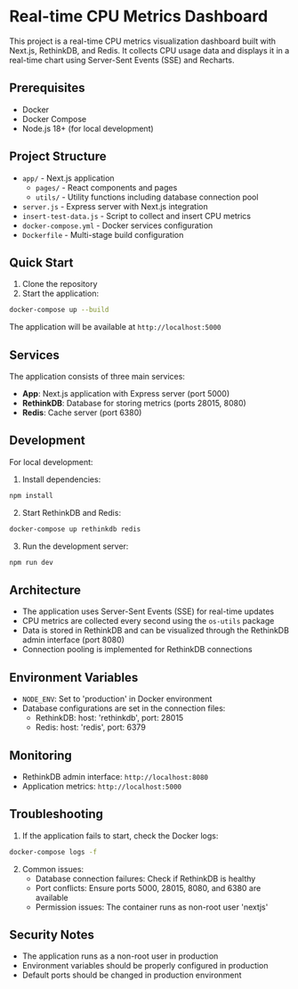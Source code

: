 # Real-time CPU Metrics Dashboard

This project is a real-time CPU metrics visualization dashboard built with Next.js, RethinkDB, and Redis. It collects CPU usage data and displays it in a real-time chart using Server-Sent Events (SSE) and Recharts.

## Prerequisites

- Docker
- Docker Compose
- Node.js 18+ (for local development)

## Project Structure

- `app/` - Next.js application
  - `pages/` - React components and pages
  - `utils/` - Utility functions including database connection pool
- `server.js` - Express server with Next.js integration
- `insert-test-data.js` - Script to collect and insert CPU metrics
- `docker-compose.yml` - Docker services configuration
- `Dockerfile` - Multi-stage build configuration

## Quick Start

1. Clone the repository
2. Start the application:
```bash
docker-compose up --build
```

The application will be available at `http://localhost:5000`

## Services

The application consists of three main services:

- **App**: Next.js application with Express server (port 5000)
- **RethinkDB**: Database for storing metrics (ports 28015, 8080)
- **Redis**: Cache server (port 6380)

## Development

For local development:

1. Install dependencies:
```bash
npm install
```

2. Start RethinkDB and Redis:
```bash
docker-compose up rethinkdb redis
```

3. Run the development server:
```bash
npm run dev
```

## Architecture

- The application uses Server-Sent Events (SSE) for real-time updates
- CPU metrics are collected every second using the `os-utils` package
- Data is stored in RethinkDB and can be visualized through the RethinkDB admin interface (port 8080)
- Connection pooling is implemented for RethinkDB connections

## Environment Variables

- `NODE_ENV`: Set to 'production' in Docker environment
- Database configurations are set in the connection files:
  - RethinkDB: host: 'rethinkdb', port: 28015
  - Redis: host: 'redis', port: 6379

## Monitoring

- RethinkDB admin interface: `http://localhost:8080`
- Application metrics: `http://localhost:5000`

## Troubleshooting

1. If the application fails to start, check the Docker logs:
```bash
docker-compose logs -f
```

2. Common issues:
   - Database connection failures: Check if RethinkDB is healthy
   - Port conflicts: Ensure ports 5000, 28015, 8080, and 6380 are available
   - Permission issues: The container runs as non-root user 'nextjs'

## Security Notes

- The application runs as a non-root user in production
- Environment variables should be properly configured in production
- Default ports should be changed in production environment
